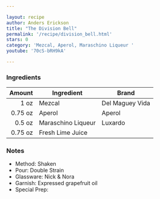```yaml
---

layout: recipe
author: Anders Erickson
title: "The Division Bell"
permalink: '/recipe/division_bell.html'
stars: 0
category: 'Mezcal, Aperol, Maraschino Liqueur '
youtube: '70cS-bRH9kA'

---
```


### Ingredients

| Amount  | Ingredient               | Brand       |
| ------: | ------------------ | --------------- |
|    1 oz | Mezcal             | Del Maguey Vida |
| 0.75 oz | Aperol             | Aperol          |
|  0.5 oz | Maraschino Liqueur | Luxardo         |
| 0.75 oz | Fresh Lime Juice   |

### Notes

- Method: Shaken
- Pour: Double Strain
- Glassware: Nick & Nora
- Garnish: Expressed grapefruit oil
- Special Prep:

